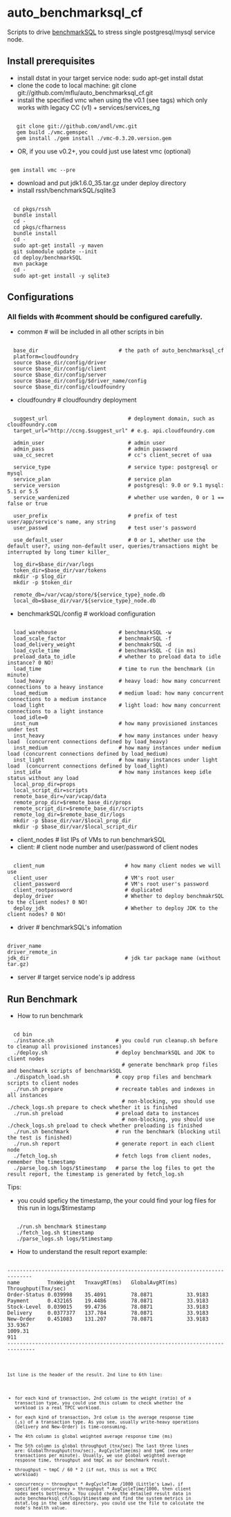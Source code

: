 auto_benchmarksql_cf
====================

Scripts to drive [benchmarkSQL](https://github.com/andl/benchmarkSQL) to stress single postgresql/mysql service node.

## Install prerequisites ##
 + install dstat in your target service node: sudo apt-get install dstat
 + clone the code to local machine: git clone git://github.com/mflu/auto_benchmarksql_cf.git
 + install the specified vmc when using the v0.1 (see tags) which only works with legacy CC (v1) + services/services_ng
<pre><code>
   git clone git://github.com/andl/vmc.git
   gem build ./vmc.gemspec
   gem install ./gem install ./vmc-0.3.20.version.gem 
</code></pre>
 + OR, if you use v0.2+, you could just use latest vmc (optional)
<pre><code>
 gem install vmc --pre
</code></pre>
 + download and put jdk1.6.0_35.tar.gz under deploy directory
 + install rssh/benchmarkSQL/sqlite3
<pre><code>
  cd pkgs/rssh
  bundle install
  cd -
  cd pkgs/cfharness
  bundle install
  cd -
  sudo apt-get install -y maven
  git submodule update --init
  cd deploy/benchmarkSQL
  mvn package
  cd -
  sudo apt-get install -y sqlite3
</code></pre>

## Configurations ##
### All fields with #comment should be configured carefully.
+ common                            # will be included in all other scripts in bin
<pre><code>
  base_dir                          # the path of auto_benchmarksql_cf 
  platform=cloudfoundry
  source $base_dir/config/driver
  source $base_dir/config/client
  source $base_dir/config/server
  source $base_dir/config/$driver_name/config
  source $base_dir/config/cloudfoundry
</code></pre>

+ cloudfoundry                         # cloudfoundry deployment
<pre><code>
  suggest_url                          # deployment domain, such as cloudfoundry.com
  target_url="http://ccng.$suggest_url" # e.g. api.cloudfoundry.com

  admin_user                           # admin user
  admin_pass                           # admin password
  uaa_cc_secret                        # cc's client_secret of uaa

  service_type                         # service type: postgresql or mysql
  service_plan                         # service plan
  service_version                      # postgresql: 9.0 or 9.1 mysql: 5.1 or 5.5
  service_wardenized                   # whether use warden, 0 or 1 == false or true

  user_prefix                          # prefix of test user/app/service's name, any string
  user_passwd                          # test user's password

  use_default_user                     # 0 or 1, whether use the default user?, using non-default user, queries/transactions might be interrupted by long timer killer_

  log_dir=$base_dir/var/logs
  token_dir=$base_dir/var/tokens
  mkdir -p $log_dir
  mkdir -p $token_dir

  remote_db=/var/vcap/store/${service_type}_node.db
  local_db=$base_dir/var/${service_type}_node.db
</code></pre>
+ benchmarkSQL/config               # workload configuration
<pre><code>
  load_warehouse                    # benchmarkSQL -w
  load_scale_factor                 # benchmakrSQL -f
  load_delivery_weight              # benchmakrSQL -d
  load_cycle_time                   # benchmarkSQL -C (in ms)
  preload_data_to_idle              # whether to preload data to idle instance? 0 NO!
  load_time                         # time to run the benchmark (in minute)
  load_heavy                        # heavy load: how many concurrent connections to a heavy instance
  load_medium                       # medium load: how many concurrent connections to a medium instance
  load_light                        # light load: how many concurrent connections to a light instance
  load_idle=0
  inst_num                          # how many provisioned instances under test
  inst_heavy                        # how many instances under heavy load  (concurrent connections defined by load_heavy)
  inst_medium                       # how many instances under medium load (concurrent connections defined by load_medium)
  inst_light                        # how many instances under light load  (concurrent connections defined by load_light)
  inst_idle                         # how many instances keep idle status without any load
  local_prop_dir=props
  local_script_dir=scripts
  remote_base_dir=/var/vcap/data
  remote_prop_dir=$remote_base_dir/props
  remote_script_dir=$remote_base_dir/scripts
  remote_log_dir=$remote_base_dir/logs
  mkdir -p $base_dir/var/$local_prop_dir
  mkdir -p $base_dir/var/$local_script_dir
</code></pre>

+ client_nodes                        # list IPs of VMs to run benchmarkSQL
+ client:                             # client node number and user/password of client nodes
<pre><code>
  client_num                          # how many client nodes we will use
  client_user                         # VM's root user
  client_password                     # VM's root user's password
  client_rootpassword                 # duplicated
  deploy_driver                       # Whether to deploy benchmakrSQL to the client nodes? 0 NO!
  deploy_jdk                          # Whether to deploy JDK to the client nodes? 0 NO!
</code></pre>

+ driver                              # benchmarkSQL's infomation
<pre><code>
driver_name
driver_remote_in
jdk_dir                               # jdk tar package name (without tar.gz)
</code></pre>
+ server                              # target service node's ip address

## Run Benchmark ##
+ How to run benchmark
<pre><code>
  cd bin
  ./instance.sh                    # you could run cleanup.sh before to cleanup all provisioned instances)
  ./deploy.sh                      # deploy benchmarkSQL and JDK to client nodes
                                     # generate benchmark prop files and benchmark scripts of benchmarkSQL
  ./dispatch_load.sh               # copy prop files and benchmark scripts to client nodes
  ./run.sh prepare                 # recreate tables and indexes in all instances
                                     # non-blocking, you should use ./check_logs.sh prepare to check whether it is finished
  ./run.sh preload                 # preload data to instances
                                     # non-blocking, you should use ./check_logs.sh preload to check whether preloading is finished
  ./run.sh benchmark               # run the benchmark (blocking util the test is finished)
  ./run.sh report                  # generate report in each client node
  ./fetch_log.sh                   # fetch logs from client nodes, remember the timestamp
  ./parse_log.sh logs/$timestamp   # parse the log files to get the result report, the timestamp is generated by fetch_log.sh
</code></pre>
Tips: 
  - you could speficy the timestamp, the your could find your log files for this run in logs/$timestamp 
<pre><code>
   ./run.sh benchmark $timestamp
   ./fetch_log.sh $timestamp
   ./parse_logs.sh logs/$timestamp
</code></pre>
+ How to understand the result report
example:
<pre><code>
------------------------------------------------------------------------------
name         TnxWeight   TnxavgRT(ms)   GlobalAvgRT(ms)   Throughput(Tnx/sec)
Order-Status 0.039998    35.4091        78.0871           33.9183
Payment      0.432165    19.4486        78.0871           33.9183
Stock-Level  0.039015    99.4736        78.0871           33.9183
Delivery     0.0377377   137.784        78.0871           33.9183
New-Order    0.451083    131.207        78.0871           33.9183
33.9367
1009.31
911
-------------------------------------------------------------------------------
<code></pre>

  1st line is the header of the result.
  2nd line to 6th line: 
  + for each kind of transaction, 2nd column is the weight (ratio) of a transaction type, you could use this column to check whether the workload is a real TPCC workload.
  + for each kind of transaction, 3rd colum is the average response time (,s) of a transaction type. As you see, usually write-heavy operations (Delivery and New-Order) is time-consuming.
  + The 4th column is global weighted average response time (ms)
  + The 5th column is global throughput (tnx/sec)
  The last three lines are: GlobalThroughput(tnx/sec), AvgCycleTime(ms) and tpmC (new order transactions per minute).
  Usually, we use global weighted average resposne time, throughput and tmpC as our benchmark result.
  + throughput ~ tmpC / 60 * 2 (if not, this is not a TPCC workload)
  + concurrency ~ throughput * AvgCycleTime /1000 (Little's Law), if specified concurrency > throughput * AvgCycleTime/1000, then client nodes meets bottleneck.
  You could check the detailed result data in auto_benchmarksql_cf/logs/$timestamp and find the system metrics in dstat.log in the same directory, you could use the file to calculate the node's health value.
